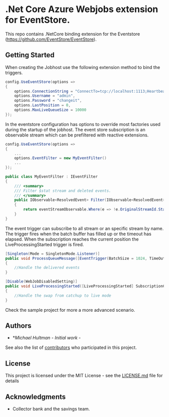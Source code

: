 # .Net Core Azure Webjobs extension for EventStore.

This repo contains .NetCore binding extension for the Eventstore (https://github.com/EventStore/EventStore).

## Getting Started

When creating the Jobhost use the following extension method to bind the triggers.

```csharp
config.UseEventStore(options =>
{
    options.ConnectionString = "ConnectTo=tcp://localhost:1113;HeartbeatTimeout=20000",
    options.Username = "admin",
    options.Password = "changeit",
    options.LastPosition = 0,
    options.MaxLiveQueueSize = 10000
});
```

In the eventstore configuration has options to override most factories used during the startup of the jobhost. The event store subscription is an observable stream which can be prefiltered with reactive extensions.

```csharp
config.UseEventStore(options =>
{
    ...
    options.EventFilter = new MyEventFilter()
    ...
});

public class MyEventFilter : IEventFilter
{   
    /// <summary>
    /// Filter $stat stream and deleted events.
    /// </summary>                
    public IObservable<ResolvedEvent> Filter(IObservable<ResolvedEvent> eventStreamObservable)
    {
        return eventStreamObservable.Where(e => !e.OriginalStreamId.StartsWith("$") && e.Event.EventType != "$streamDeleted");
    }
}
```

The event trigger can subscribe to all stream or an specific stream by name. The trigger fires when the batch buffer has filled up or the timeout has elapsed. When the subscription reaches the current position the LiveProcessingStarted trigger is fired. 

```csharp        
[Singleton(Mode = SingletonMode.Listener)]
public void ProcessQueueMessage([EventTrigger(BatchSize = 1024, TimeOutInMilliSeconds = 20)] IEnumerable<ResolvedEvent> events)
{
    //Handle the delivered events
}

[Disable(WebJobDisabledSetting)]
public void LiveProcessingStarted([LiveProcessingStarted] SubscriptionContext context)
{
    //Handle the swap from catchup to live mode
}
```

Check the sample project for more a more advanced scenario.

## Authors

* **Michael Hultman* - *Initial work* -

See also the list of [contributors](https://github.com/haderach75/Webjobs.Extensions.NetCore.Eventstore/graphs/contributors) who participated in this project.

## License

This project is licensed under the MIT License - see the [LICENSE.md](LICENSE) file for details

## Acknowledgments

* Collector bank and the savings team.
